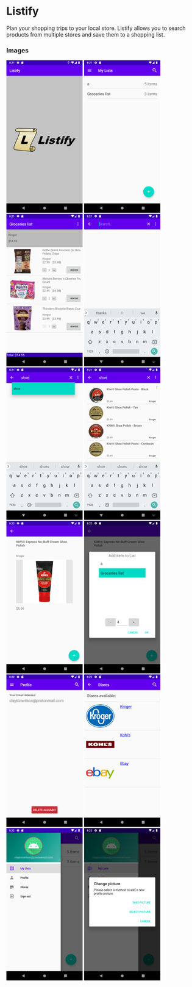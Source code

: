 # Listify
Plan your shopping trips to your local store. Listify allows you to search products from multiple stores and save them to a shopping list.

### Images
<p>
  <img alt="00.png" src="./Screenshots/00.png" width="200">
  <img alt="01.png" src="./Screenshots/01.png" width="200">
  <img alt="02.png" src="./Screenshots/02.png" width="200">
  <img alt="03.png" src="./Screenshots/03.png" width="200">
  <img alt="04.png" src="./Screenshots/04.png" width="200">
  <img alt="05.png" src="./Screenshots/05.png" width="200">
  <img alt="06.png" src="./Screenshots/06.png" width="200">
  <img alt="07.png" src="./Screenshots/07.png" width="200">
  <img alt="08.png" src="./Screenshots/08.png" width="200">
  <img alt="09.png" src="./Screenshots/09.png" width="200">
  <img alt="10.png" src="./Screenshots/10.png" width="200">
  <img alt="11.png" src="./Screenshots/11.png" width="200">
</p>
